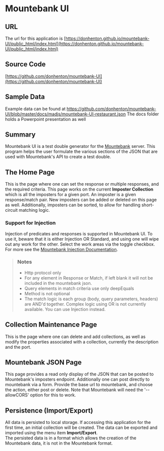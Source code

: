 # Mountebank UI

## URL
The url for this application is 
[https://donhenton.github.io/mountebank-UI/public_html/index.html](https://donhenton.github.io/mountebank-UI/public_html/index.html)

## Source Code
[https://github.com/donhenton/mountebank-UI](https://github.com/donhenton/mountebank-UI)

## Sample Data
Example data can be found at
https://github.com/donhenton/mountebank-UI/blob/master/docs/madjs/mountebank-UI-restaurant.json
The docs folder holds a Powerpoint presentation as well

## Summary

Mountebank UI is a test double generator for
the  [Mountebank](http://www.mbtest.org) server. This program helps
the user formulate the various sections of the JSON that are used with 
Mountebank's API to create a test double.

## The Home Page   
This is the page where one can set the response or multiple responses, 
and the required criteria. This page works on the current **Imposter
    Collection** which is all the imposters for a given port. An imposter
is a given response/match pair. New imposters can be added or deleted
on this page as well. Additionally, imposters can be sorted, to allow for
handling short-circuit matching logic.

### Support for Injection 
Injection of predicates and responses is supported in Mountebank UI. To use
it, beware that it is either Injection OR Standard, and using one will wipe
out any work for the other. Select the work areas via the toggle checkbox.
For more see the [Mountebank Injection Documentation](href="http://www.mbtest.org/docs/api/injection").

> ### Notes 
> * Http protocol only
> * For any element in Response or Match, if left blank it will not be 
    included in the mountebank json. 
> * Query elements in match criteria use only deepEquals 
> * Method is not optional 
> * The match logic is each group (body, query parameters, headers)
>     are AND'd together. Complex logic using OR is not currently 
>     available. You can use Injection instead. 


## Collection Maintenance Page  
This is the page where one can delete and add collections, as well as
modify the properties
associated with a collection, currently the description and the port.

## Mountebank JSON Page</div>   
This page provides a read only display of the JSON that can be posted to 
Mountebank's imposters endpoint. Additionally one can post directly to
mountebank via a form. Provide the base url to mountebank, and choose the
action, either post or delete. Note that Mountebank will need the '--allowCORS'
option for this to work.

## Persistence (Import/Export)
All data is persisted to local storage. If accessing this application
for the first time, an initial collection will be created. The data can 
be exported and imported using the menu item **Import/Export**.  
The persisted data is in a format
which allows the creation of the Mountebank data, it is not in the 
Mountebank format.
